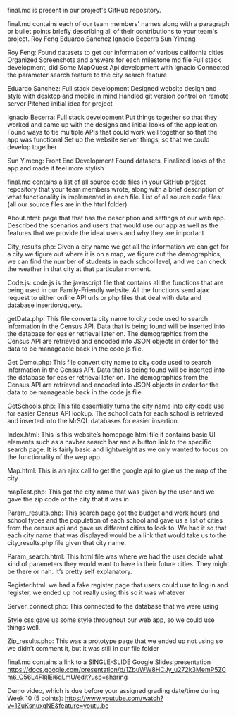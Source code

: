 final.md is present in our project's GitHub repository.

final.md contains each of our team members' names along with a paragraph or bullet points briefly describing all of their contributions to your team's project.
Roy Feng
Eduardo Sanchez
Ignacio Becerra
Sun Yimeng

Roy Feng: 
Found datasets to get our information of various california cities
Organized Screenshots and  answers for each milestone md file
Full stack development, did Some MapQuest Api development with Ignacio
Connected the parameter search feature to the city search feature

Eduardo Sanchez:
Full stack development
Designed website design and style with desktop and mobile in mind
Handled git version control on remote server
Pitched initial idea for project

Ignacio Becerra:
Full stack development
Put things together so that they worked and came up with the designs and initial looks of the application.
Found ways to tie multiple APIs that could work well together so that the app was functional
Set up the website server things, so that we could develop together

Sun Yimeng:
Front End Development
Found datasets,
Finalized looks of the app and made it feel more stylish

final.md contains a list of all source code files in your GitHub project repository that your team members wrote, along with a brief description of what functionality is implemented in each file.
List of all source code files: (all our source files are in the html folder)

About.html: page that that has the description and settings of our web app. Described the scenarios and users that would use our app as well as the features that we provide the ideal users and why they are important

City_results.php: Given a city name we get all the information we can get for a city we figure out where it is on a map, we figure out the demographics, we can find the number of students in each school level, and we can check the weather in that city at that particular moment. 

Code.js: code.js is the javascript file that contains all the functions that are  being used in our Family-Friendly website. All the functions send ajax  request to either online API urls or php files that deal with data  and database insertion/query.

getData.php: This file converts city name to city code used to search information in the Census API. Data that is being found will be inserted into the database for easier retrieval later on. The demographics from the Census API are retrieved and encoded into JSON objects in order for the data to be manageable back in the code.js file.

Get Demo.php: This file convert city name to city code used to search information in the Census API. Data that is being found will be inserted into the database for easier retrieval later on. The demographics from the Census API are retrieved and encoded into JSON objects in order for the data to be manageable back in the code.js file

GetSchools.php: This file essentially turns the city name into city code use for easier Census API lookup. The school data for each school is retrieved and inserted into the MrSQL databases for easier insertion.

Index.html: This is this website’s homepage html file it contains basic UI elements such as a navbar search bar and a button link to the specific search page. It is fairly basic and lightweight as we only wanted to focus on the functionality of the wep app.

Map.html: This is an ajax call to get the google api to give us the map of the city

mapTest.php: This got the city name that was given by the user and we gave the zip code of the city that it was in

Param_results.php: This search page got the budget and work hours and school types and the population of each school and gave us a list of cities from the census api and gave us different cities to look to. We had it so that each city name that was displayed would be a link that would take us to the city_results.php file given that city name.

Param_search.html: This html file was where we had the user decide what kind of parameters they would want to have in their future cities. They might be there or nah. It’s pretty self explanatory.

Register.html: we had a fake register page that users could use to log in and register, we ended up not really using this so it was whatever

Server_connect.php: This connected to the database that we were using

Style.css:gave us some style throughout our web app, so we could use things well.

Zip_results.php: This was a prototype page that we ended up not using so we didn’t comment it, but it was still in our file folder


final.md contains a link to a SINGLE-SLIDE Google Slides presentation 
https://docs.google.com/presentation/d/1ZbuWW8HCJy_u272k3MemP5ZCm6_O56L4F8jlEi6qLmU/edit?usp=sharing



Demo video, which is due before your assigned grading date/time during Week 10 (5 points):
https://www.youtube.com/watch?v=1ZuKsnuxqNE&feature=youtu.be
